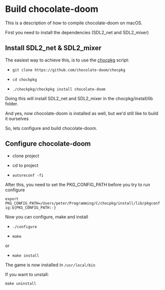 # Build chocolate-doom

This is a description of how to compile chocolate-doom on macOS.

First you need to install the dependencies (SDL2_net and SDL2_mixer)

## Install SDL2_net & SDL2_mixer
The easiest way to achieve this, is to use the [chocpkg](https://github.com/chocolate-doom/chocpkg) script:

- `git clone https://github.com/chocolate-doom/chocpkg`

- `cd chockpkg`

- `./chockpkg/chockpkg install chocolate-doom`

Doing this will install SDL2_net and SDL2_mixer in the chocpkg/install/lib folder.

And yes, now chocolate-doom is installed as well, but we'd still like to build it ourselves

So, lets configure and build chocolate-doom.

## Configure chocolate-doom
- clone project

- cd to project

- `autoreconf -fi`

After this, you need to set the PKG_CONFIG_PATH before you try to run configure

`export PKG_CONFIG_PATH=/Users/peter/Programming/C/chocpkg/install/lib/pkgconfig:${PKG_CONFIG_PATH:-}`

Now you can configure, make and install

- `./configure`

- `make`

or

- `make install`

The game is now installed in `/usr/local/bin`

If you want to unstall:

`make uninstall`
